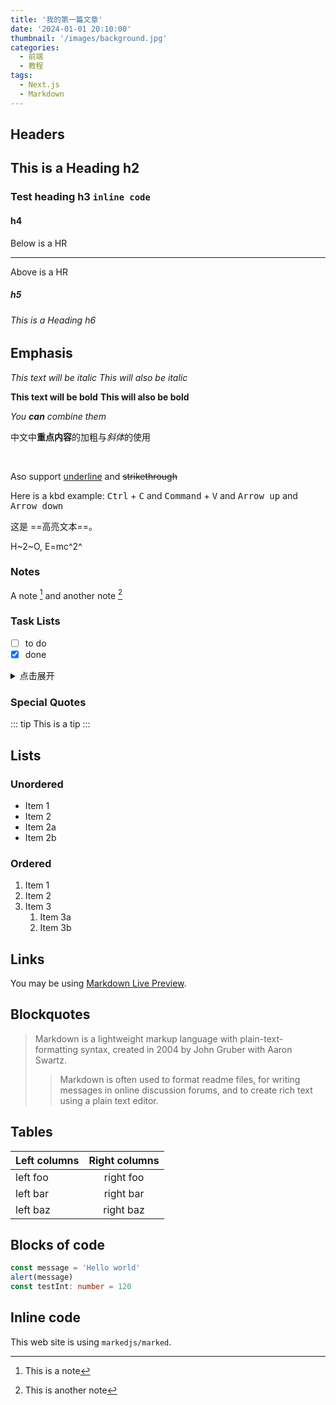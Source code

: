 ```yaml
---
title: '我的第一篇文章'
date: '2024-01-01 20:10:00'
thumbnail: '/images/background.jpg'
categories:
  - 前端
  - 教程
tags:
  - Next.js
  - Markdown
---
```


## Headers

## This is a Heading h2

<!--more-->

### Test heading h3 `inline code`

#### h4

Below is a HR

---

Above is a HR

##### h5

###### This is a Heading h6

## Emphasis

_This text will be italic_
_This will also be italic_

**This text will be bold**
**This will also be bold**

_You **can** combine them_

中文中**重点内容**的加粗与*斜体*的使用

<br>

Aso support <u>underline</u> and ~~strikethrough~~

Here is a kbd example: <kbd>Ctrl</kbd> + <kbd>C</kbd> and <kbd>Command</kbd> + <kbd>V</kbd> and <kbd>Arrow up</kbd> and <kbd>Arrow down</kbd>

这是 ==高亮文本==。

H~2~O, E=mc^2^

### Notes

A note [^1] and another note [^2]

[^1]: This is a note

[^2]: This is another note

### Task Lists

- [ ] to do
- [x] done

<details>
<summary>点击展开</summary>
这里是可折叠的内容。
</details>

### Special Quotes

::: tip
This is a tip
:::

## Lists

### Unordered

- Item 1
- Item 2
- Item 2a
- Item 2b

### Ordered

1. Item 1
2. Item 2
3. Item 3
   1. Item 3a
   2. Item 3b

## Links

You may be using [Markdown Live Preview](https://markdownlivepreview.com/).

## Blockquotes

> Markdown is a lightweight markup language with plain-text-formatting syntax, created in 2004 by John Gruber with Aaron Swartz.
>
> > Markdown is often used to format readme files, for writing messages in online discussion forums, and to create rich text using a plain text editor.

## Tables

| Left columns | Right columns |
| ------------ | :-----------: |
| left foo     |   right foo   |
| left bar     |   right bar   |
| left baz     |   right baz   |

## Blocks of code

```typescript
const message = 'Hello world'
alert(message)
const testInt: number = 120
```

## Inline code

This web site is using `markedjs/marked`.
